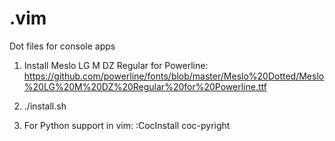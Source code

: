 # .vim
Dot files for console apps

1. Install Meslo LG M DZ Regular for Powerline:
    https://github.com/powerline/fonts/blob/master/Meslo%20Dotted/Meslo%20LG%20M%20DZ%20Regular%20for%20Powerline.ttf

2. ./install.sh

3. For Python support in vim:
  :CocInstall coc-pyright
